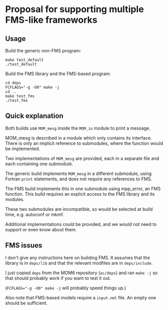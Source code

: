 Proposal for supporting multiple FMS-like frameworks
====================================================

Usage
-----

Build the generic non-FMS program:
```
make test_default
./test_default
```

Build the FMS library and the FMS-based program:
```
cd deps
FCFLAGS="-g -O0" make -j
cd ..
make test_fms
./test_fms
```

Quick explanation
-----------------

Both builds use `MOM_mesg` inside the `MOM_io` module to print a message.

MOM_mesg is described in a module which only contains its interface.  There is
only an implicit reference to submodules, where the function would be
implemented.  

Two implementations of `MOM_mesg` are provided, each in a separate file and
each containing one submodule.

The generic build implements `MOM_mesg` in a different submodule,
using Fortran `print` statements, and does not require any references to FMS.

The FMS build implements this in one submodule using mpp_error, an FMS
function.  This build requires an explicit access to the FMS library and its
modules.

These two submodules are incompatible, so would be selected at build time, e.g.
autoconf or mkmf.

Additional implementations could be provided, and we would not need to support
or even know about them.


FMS issues
----------
I don't give any instructions here on building FMS.  It assumes that the
library is in `deps/lib` and that the relevant modfiles are in `deps/include`.

I just copied `deps` from the MOM6 repository (`ac/deps`) and ran `make -j` so
that should probably work if you want to test it out.

(`FCFLAGS="-g -O0" make -j` will probably speed things up.)

Also note that FMS-based models require a `input.nml` file.  An empty one
should be sufficient.
